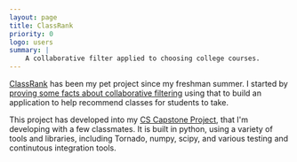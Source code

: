 ```yaml
---
layout: page
title: ClassRank
priority: 0
logo: users
summary: |
    A collaborative filter applied to choosing college courses.
---
```


[ClassRank](https://github.com/joshuamorton/ClassRank) has been my pet project
since my freshman summer. I started by [proving some facts about collaborative
filtering](https://www.sharelatex.com/github/repos/joshuamorton/ClassRank/builds/c7ae4929b2575f232753d366ce574833a94864ee/raw/output.pdf)
using that to build an application to help recommend classes for students to
take. 

This project has developed into my [CS Capstone
Project](https://github.com/classrank), that I'm developing with a few
classmates. It is built in python, using a variety of tools and libraries,
including Tornado, numpy, scipy, and various testing and continutous integration
tools.

